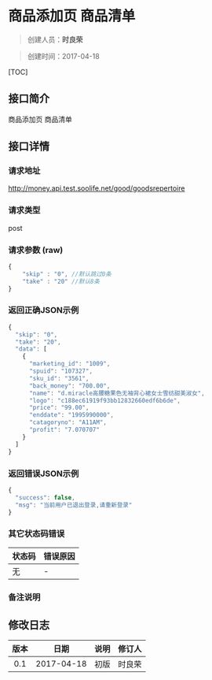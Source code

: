# 商品添加页 商品清单
>创建人员：**时良荣**

>创建时间：2017-04-18

[TOC]


## 接口简介
商品添加页 商品清单

## 接口详情

### 请求地址
http://money.api.test.soolife.net/good/goodsrepertoire

### 请求类型
post

### 请求参数 (raw)
```javascript
{
	"skip" : "0", //默认跳过0条
	"take" : "20" //默认8条
}
```

### 返回正确JSON示例
```javascript
{
  "skip": "0",
  "take": "20",
  "data": [
    {
      "marketing_id": "1009",
      "spuid": "107327",
      "sku_id": "3561",
      "back_money": "700.00",
      "name": "d.miracle高腰糖果色无袖背心裙女士雪纺甜美淑女",
      "logo": "c188ec61919f93bb12832660edf6b6de",
      "price": "99.00",
      "enddate": "1995990000",
      "catagoryno": "A11AM",
      "profit": "7.070707"
    }
  ]
}
```
### 返回错误JSON示例
```javascript
{
  "success": false,
  "msg": "当前用户已退出登录,请重新登录"
}
```
### 其它状态码错误
| 状态码 | 错误原因     |
| :------------- | :------------- |
|无|-|

### 备注说明


## 修改日志
| 版本   | 日期         | 说明   | 修订人  |
| :----: | :----------: | :---- | :---- |
| 0.1  | 2017-04-18 | 初版   | 时良荣  |
